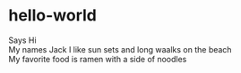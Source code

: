 # hello-world
Says Hi <br>
My names Jack I like sun sets and long waalks on the beach <br>
My favorite food is ramen with a side of noodles <br>

